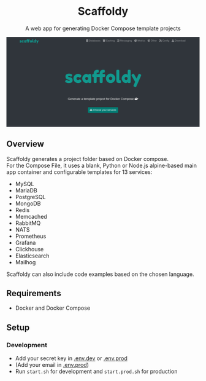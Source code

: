 <h1 align=center>Scaffoldy</h1>
<p align=center>A web app for generating Docker Compose template projects</p>
<p align=center></p>

![scaffoldy.png](docs/images/scaffoldy.png)

## Overview

Scaffoldy generates a project folder based on Docker compose.  
For the Compose File, it uses a blank, Python or Node.js alpine-based main app container and configurable templates 
for 13 services:
  * MySQL
  * MariaDB
  * PostgreSQL
  * MongoDB
  * Redis
  * Memcached
  * RabbitMQ
  * NATS
  * Prometheus
  * Grafana
  * Clickhouse
  * Elasticsearch
  * Mailhog
  
Scaffoldy can also include code examples based on the chosen language. 

## Requirements
* Docker and Docker Compose

## Setup

### Development
* Add your secret key in [.env.dev](.env.dev) or [.env.prod](.env.prod)
* (Add your email in [.env.prod](.env.prod))
* Run `start.sh` for development and `start.prod.sh` for production









  


